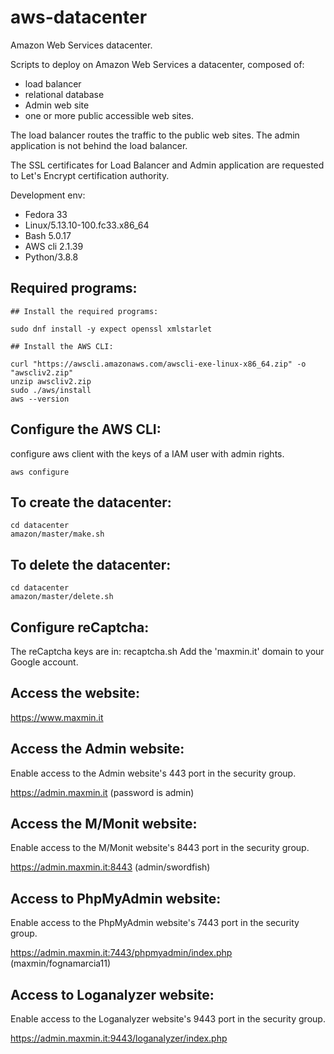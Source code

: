 # aws-datacenter
Amazon Web Services datacenter.

Scripts to deploy on Amazon Web Services a datacenter, composed of:

- load balancer
- relational database
- Admin web site
- one or more public accessible web sites.

The load balancer routes the traffic to the public web sites.
The admin application is not behind the load balancer.

The SSL certificates for Load Balancer and Admin application are requested to Let's Encrypt
certification authority.

Development env: 

- Fedora 33
- Linux/5.13.10-100.fc33.x86_64
- Bash 5.0.17 
- AWS cli 2.1.39 
- Python/3.8.8 

## Required programs:
```
## Install the required programs: 

sudo dnf install -y expect openssl xmlstarlet

## Install the AWS CLI:

curl "https://awscli.amazonaws.com/awscli-exe-linux-x86_64.zip" -o "awscliv2.zip"
unzip awscliv2.zip
sudo ./aws/install
aws --version

```

## Configure the AWS CLI:
configure aws client with the keys of a IAM user with admin rights.
```
aws configure
```


## To create the datacenter:
```
cd datacenter
amazon/master/make.sh
```

## To delete the datacenter:
```
cd datacenter
amazon/master/delete.sh
```

## Configure reCaptcha:

The reCaptcha keys are in: recaptcha.sh
Add the 'maxmin.it' domain to your Google account.

## Access the website:
 
https://www.maxmin.it

## Access the Admin website:

Enable access to the Admin website's 443 port in the security group.

https://admin.maxmin.it
(password is admin)

## Access the M/Monit website:

Enable access to the M/Monit website's 8443 port in the security group.

https://admin.maxmin.it:8443
(admin/swordfish)

## Access to PhpMyAdmin website:

Enable access to the PhpMyAdmin website's 7443 port in the security group.

https://admin.maxmin.it:7443/phpmyadmin/index.php
(maxmin/fognamarcia11)

## Access to Loganalyzer website:

Enable access to the Loganalyzer website's 9443 port in the security group.

https://admin.maxmin.it:9443/loganalyzer/index.php


